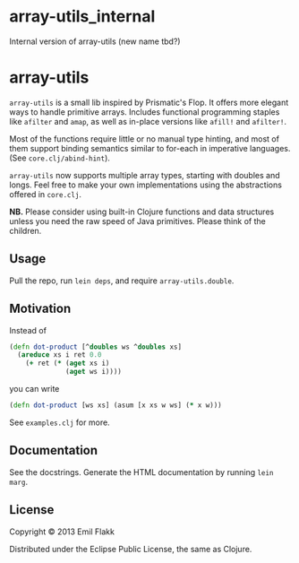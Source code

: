 array-utils_internal
====================

Internal version of array-utils (new name tbd?)

# array-utils

`array-utils` is a small lib inspired by Prismatic's Flop. It offers
more elegant ways to handle primitive arrays. Includes functional
programming staples like `afilter` and `amap`, as well as in-place
versions like `afill!` and `afilter!`.

Most of the functions require little or no manual type hinting, and
most of them support binding semantics similar to for-each in
imperative languages. (See `core.clj/abind-hint`).

`array-utils` now supports multiple array types, starting with doubles
and longs. Feel free to make your own implementations using the
abstractions offered in `core.clj`.

**NB.** Please consider using built-in Clojure functions and data
structures unless you need the raw speed of Java primitives. Please
think of the children.

## Usage

Pull the repo, run `lein deps`, and require `array-utils.double`.

## Motivation

Instead of 

```clojure
(defn dot-product [^doubles ws ^doubles xs]
  (areduce xs i ret 0.0
    (+ ret (* (aget xs i)
              (aget ws i))))
```

you can write

```clojure
(defn dot-product [ws xs] (asum [x xs w ws] (* x w)))
```

See `examples.clj` for more.

## Documentation

See the docstrings. Generate the HTML documentation by running `lein marg`.

## License

Copyright © 2013 Emil Flakk

Distributed under the Eclipse Public License, the same as Clojure.


